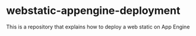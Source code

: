 # webstatic-appengine-deployment
This is a repository that explains how to deploy a web static on App Engine 
